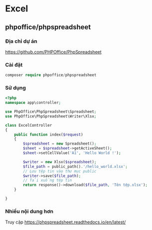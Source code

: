 # Excel

## phpoffice/phpspreadsheet

### Địa chỉ dự án

https://github.com/PHPOffice/PhpSpreadsheet
  
### Cài đặt
 
  ```php
  composer require phpoffice/phpspreadsheet
  ```
  
### Sử dụng

```php
<?php
namespace app\controller;

use PhpOffice\PhpSpreadsheet\Spreadsheet;
use PhpOffice\PhpSpreadsheet\Writer\Xlsx;

class ExcelController
{
    public function index($request)
    {
        $spreadsheet = new Spreadsheet();
        $sheet = $spreadsheet->getActiveSheet();
        $sheet->setCellValue('A1', 'Hello World !');

        $writer = new Xlsx($spreadsheet);
        $file_path = public_path().'/hello_world.xlsx';
        // Lưu tệp tin vào thư mục public
        $writer->save($file_path);
        // Tải xuống tệp tin
        return response()->download($file_path, 'Tên tệp.xlsx');
    }

}
```
  
  
### Nhiều nội dung hơn

Truy cập https://phpspreadsheet.readthedocs.io/en/latest/
